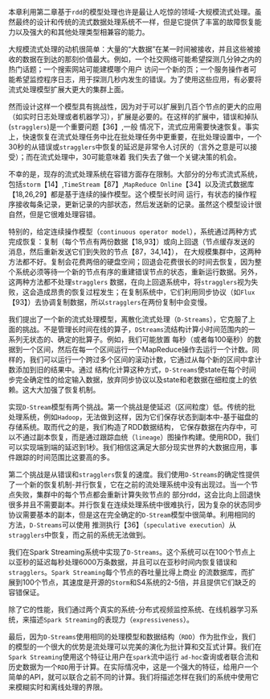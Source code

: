 本章利用第二章基于`rdd`的模型处理也许是最让人吃惊的领域-大规模流式处理。虽然最终的设计和传统的流式数据处理系统不一样，但是它提供了丰富的故障恢复能力以及强大的和其他处理类型相兼容的能力。

大规模流式处理的动机很简单：大量的“大数据”在某一时间被接收，并且这些被接收的数据在到达的那刻价值最大。例如，一个社交网络可能希望探测几分钟之内的热门话题；一个搜索网站可能建模哪个用户
访问一个新的页；一个服务操作者可能希望监控程序日志，用于探测几秒内发生的错误。为了使用这些应用，有必要将流式处理模型扩展大更大的集群上面。

然而设计这样一个模型具有挑战性，因为对于可以扩展到几百个节点的更大的应用（如实时日志处理或者机器学习），扩展是必要的。在这样的扩展中，错误和掉队(`stragglers`)是一个重要问题【36】,一般
情况下，流式应用需要快速恢复。事实上，快速恢复在流式处理任务中比在批处理任务中更重要，在批处理设置中，一个30秒的从错误或`stragglers`中恢复的延迟是非常令人讨厌的（言外之意是可以接受）；而在流式处理中，30可能意味着
我们失去了做一个关键决策的机会。

不幸的是，现存的流式处理系统在容错方面存在限制。大部分的分布式流式系统，包括`storm`【14】,`TimeStream`【87】,`MapReduce Online`【34】以及流式数据库【18,26,29】都是基于连续的操作模型。这个模型长时间
运行，有状态的操作程序接收每条记录，更新记录的内部状态，然后发送新的记录。虽然这个模型设计很自然，但是它很难处理容错。

特别的，给定连续操作模型（`continuous operator model`），系统通过两种方式完成恢复：复制（每个节点有两份数据【18,93】）或向上回退（节点缓存发送的消息，然后重新发送它们到失败的节点【87，34,14】），
在大规模集群中，这两种方法都不好。复制会花费两倍的硬盘空间；回退会花费很长的时间去恢复，因为整个系统必须等待一个新的节点有序的重建错误节点的状态，重新运行数据。另外，这两种方法都不处理`stragglers`
数据，在向上回退系统中，将`stragglers`视为失败，这会造成昂贵的恢复过程发生；在复制系统中，它们利用同步协议（如`Flux`【93】）去协调复制数据，所以`stragglers`在两份复制中会变慢。

我们提出了一个新的流式处理模型，离散化流式处理（`D-Streams`），它克服了上面的挑战。不是管理长时间在线的算子，`DStreams`流结构计算小时间范围内的一系列无状态的、确定的批算子。例如，我们可能放置
每秒（或者每100毫秒）的数据到一个区间，然后在每一个区间运行一个MapReduce操作去运行一个计数。同样的，我们可以运行一个跨过多个区间的滚动计数，它通过从每个新的区间中拿计数添加到旧的结果中。通过
结构化计算这种方式，`D-Streams`使state在每个时间步完全确定性的给定输入数据，放弃同步协议以及state和老数据在细粒度上的依赖。这大大加强了恢复机制。

实现`D-Stream`模型有两个挑战。第一个挑战是使延迟（区间粒度）低。传统的批处理系统，例如`Hadoop`，无法做到这样，因为它们保存状态到副本中-基于磁盘的存储系统。取而代之的是，我们构造了RDD数据结构，
它保存数据在内存中，可以不通过副本恢复，而是通过跟踪血统（`lineage`）图操作构建。使用RDD，我们可以实现端到端的延迟到1秒。我们相信这满足大部分现实世界的大数据应用，事件跟踪的时间范围比这要高的多。

第二个挑战是从错误和`stragglers`恢复的速度。我们使用`D-Streams`的确定性提供了一个新的恢复机制-并行恢复，它在之前的流处理系统中没有出现过。当一个节点失败，集群中的每个节点都会重新计算失败节点的
部分rdd，这会比向上回退快很多并且不需要副本。并行恢复在连续处理系统中很难执行，因为复杂的状态同步协议需要基本的副本，但是这在完全确定的`D-Stream`模型中很简单。利用相同的方法，`D-Streams`可以使用
推测执行【36】（`speculative execution`）从`stragglers`中恢复，而之前的系统无法做到。

我们在Spark Streaming系统中实现了`D-Streams`。这个系统可以在100个节点上以亚秒的延迟每秒处理6000万条数据，并且可以在亚秒时间内恢复错误和`stragglers`。`Spark Streaming`每个节点的吞吐量比得上商业
的流数据库，而扩展到100个节点，其速度是开源的`Storm`和S4系统的2-5倍，并且提供它们缺乏的容错保证。

除了它的性能，我们通过两个真实的系统-分布式视频监控系统、在线机器学习系统，来描述`Spark Streaming`的表现力（`expressiveness`）。

最后，因为`D-Streams`使用相同的处理模型和数据结构（`RDD`）作为批作业，我们的模型的一个很大的优势是流处理可以完美的演化为批计算和交互式计算。我们在`Spark Streaming`使用这个特征让用户在`spark`流中运行
`ad-hoc`查询或者联合流和历史数据为一个`RDD`用于计算。在实际情况中，这是一个强大的特征，给用户一个简单的API，就可以联合之前不同的计算。我们将描述怎样在我们的系统中使用它来模糊实时和离线处理的界限。

